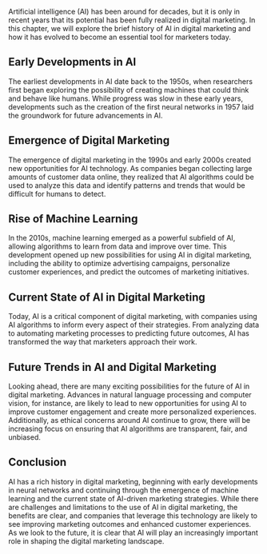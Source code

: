 
Artificial intelligence (AI) has been around for decades, but it is only in recent years that its potential has been fully realized in digital marketing. In this chapter, we will explore the brief history of AI in digital marketing and how it has evolved to become an essential tool for marketers today.

Early Developments in AI
------------------------

The earliest developments in AI date back to the 1950s, when researchers first began exploring the possibility of creating machines that could think and behave like humans. While progress was slow in these early years, developments such as the creation of the first neural networks in 1957 laid the groundwork for future advancements in AI.

Emergence of Digital Marketing
------------------------------

The emergence of digital marketing in the 1990s and early 2000s created new opportunities for AI technology. As companies began collecting large amounts of customer data online, they realized that AI algorithms could be used to analyze this data and identify patterns and trends that would be difficult for humans to detect.

Rise of Machine Learning
------------------------

In the 2010s, machine learning emerged as a powerful subfield of AI, allowing algorithms to learn from data and improve over time. This development opened up new possibilities for using AI in digital marketing, including the ability to optimize advertising campaigns, personalize customer experiences, and predict the outcomes of marketing initiatives.

Current State of AI in Digital Marketing
----------------------------------------

Today, AI is a critical component of digital marketing, with companies using AI algorithms to inform every aspect of their strategies. From analyzing data to automating marketing processes to predicting future outcomes, AI has transformed the way that marketers approach their work.

Future Trends in AI and Digital Marketing
-----------------------------------------

Looking ahead, there are many exciting possibilities for the future of AI in digital marketing. Advances in natural language processing and computer vision, for instance, are likely to lead to new opportunities for using AI to improve customer engagement and create more personalized experiences. Additionally, as ethical concerns around AI continue to grow, there will be increasing focus on ensuring that AI algorithms are transparent, fair, and unbiased.

Conclusion
----------

AI has a rich history in digital marketing, beginning with early developments in neural networks and continuing through the emergence of machine learning and the current state of AI-driven marketing strategies. While there are challenges and limitations to the use of AI in digital marketing, the benefits are clear, and companies that leverage this technology are likely to see improving marketing outcomes and enhanced customer experiences. As we look to the future, it is clear that AI will play an increasingly important role in shaping the digital marketing landscape.
